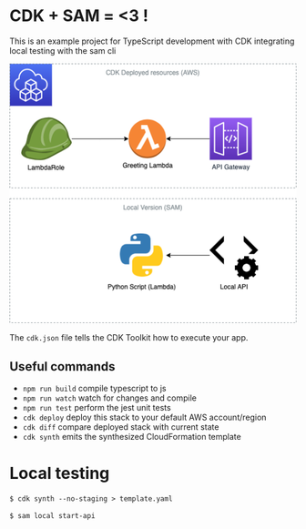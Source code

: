 # CDK + SAM = <3 !

This is an example project for TypeScript development with CDK integrating local testing with the sam cli

![Diagram](/img/cdk+sam.png)


The `cdk.json` file tells the CDK Toolkit how to execute your app.

## Useful commands

 * `npm run build`   compile typescript to js
 * `npm run watch`   watch for changes and compile
 * `npm run test`    perform the jest unit tests
 * `cdk deploy`      deploy this stack to your default AWS account/region
 * `cdk diff`        compare deployed stack with current state
 * `cdk synth`       emits the synthesized CloudFormation template





# Local testing

```shell
$ cdk synth --no-staging > template.yaml
```

```shell
$ sam local start-api
```
